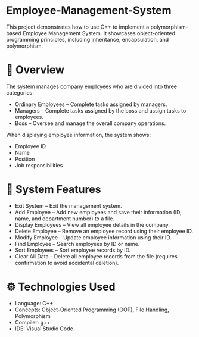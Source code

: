 # Employee-Management-System
This project demonstrates how to use C++ to implement a polymorphism-based Employee Management System.
It showcases object-oriented programming principles, including inheritance, encapsulation, and polymorphism.

# 🚀 Overview
The system manages company employees who are divided into three categories:
<ul>
  <li>Ordinary Employees – Complete tasks assigned by managers.</li>
  <li>Managers – Complete tasks assigned by the boss and assign tasks to employees.</li>
  <li>Boss – Oversee and manage the overall company operations.</li>
</ul>


When displaying employee information, the system shows:
<ul>
  <li>Employee ID</li>
  <li>Name</li>
  <li>Position</li>
  <li>Job responsibilities</li>
</ul>

# 🧩 System Features
<ul>
  <li>Exit System – Exit the management system.</li>
  <li>Add Employee – Add new employees and save their information (ID, name, and department number) to a file.</li>
  <li>Display Employees – View all employee details in the company.</li>
  <li>Delete Employee – Remove an employee record using their employee ID.</li>
  <li>Modify Employee – Update employee information using their ID.</li>
  <li>Find Employee – Search employees by ID or name.</li>
  <li>Sort Employees – Sort employee records by ID.</li>
  <li>Clear All Data – Delete all employee records from the file (requires confirmation to avoid accidental deletion).</li>
</ul>

# ⚙️ Technologies Used
<ul>
  <li>Language: C++</li>
  <li>Concepts: Object-Oriented Programming (OOP), File Handling, Polymorphism</li>
  <li>Compiler: g++</li>
  <li>IDE: Visual Studio Code</li>
</ul>
